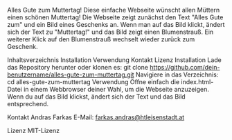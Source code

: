 Alles Gute zum Muttertag!
Diese einfache Webseite wünscht allen Müttern einen schönen Muttertag! Die Webseite zeigt zunächst den Text "Alles Gute zum" und ein Bild eines Geschenks an. Wenn man auf das Bild klickt, ändert sich der Text zu "Muttertag!" und das Bild zeigt einen Blumenstrauß. Ein weiterer Klick auf den Blumenstrauß wechselt wieder zurück zum Geschenk.

Inhaltsverzeichnis
Installation
Verwendung
Kontakt
Lizenz
Installation
Lade das Repository herunter oder klonen es: git clone https://github.com/dein-benutzername/alles-gute-zum-muttertag.git
Navigiere in das Verzeichnis: cd alles-gute-zum-muttertag
Verwendung
Öffne einfach die index.html-Datei in einem Webbrowser deiner Wahl, um die Webseite anzuzeigen. Wenn du auf das Bild klickst, ändert sich der Text und das Bild entsprechend.

Kontakt
Andras Farkas
E-Mail: farkas.andras@htleisenstadt.at

Lizenz
MIT-Lizenz
